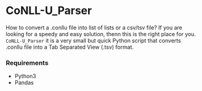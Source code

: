 # CoNLL-U_Parser
How to convert a .conllu file into list of lists or a csv/tsv file? If you are looking for a speedy and easy solution, thenn this is the right place for you. `CoNLL-U_Parser` it is a very small but quick Python script that converts .conllu file into a Tab Separated View (.tsv) format.

### Requirements
- Python3
- Pandas
